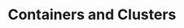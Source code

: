 ---
title: "Containers and Clusters"
metaTitle: "Logfire Containers and Clusters"
metaDescription: "Logfire Containers and Clusters"
---
